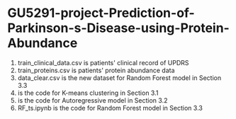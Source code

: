 # GU5291-project-Prediction-of-Parkinson-s-Disease-using-Protein-Abundance
1. train_clinical_data.csv is patients' clinical record of UPDRS
2. train_proteins.csv is patients' protein abundance data
3. data_clear.csv is the new dataset for Random Forest model in Section 3.3
4. is the code for K-means clustering in Section 3.1
5. is the code for Autoregressive model in Section 3.2
6. RF_ts.ipynb is the code for Random Forest model in Section 3.3

